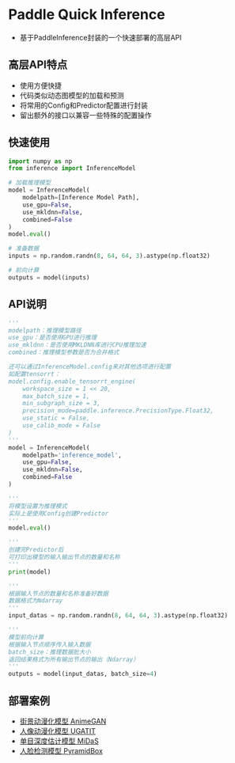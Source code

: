 # Paddle Quick Inference
* 基于PaddleInference封装的一个快速部署的高层API

## 高层API特点
* 使用方便快捷
* 代码类似动态图模型的加载和预测
* 将常用的Config和Predictor配置进行封装
* 留出额外的接口以兼容一些特殊的配置操作

## 快速使用
```python
import numpy as np
from inference import InferenceModel

# 加载推理模型
model = InferenceModel(
    modelpath=[Inference Model Path], 
    use_gpu=False,
    use_mkldnn=False,
    combined=False
)
model.eval()

# 准备数据
inputs = np.random.randn(8, 64, 64, 3).astype(np.float32)

# 前向计算
outputs = model(inputs)
```

## API说明
```python
'''
modelpath：推理模型路径
use_gpu：是否使用GPU进行推理
use_mkldnn：是否使用MKLDNN库进行CPU推理加速
combined：推理模型参数是否为合并格式

还可以通过InferenceModel.config来对其他选项进行配置
如配置tensorrt：
model.config.enable_tensorrt_engine(
    workspace_size = 1 << 20, 
    max_batch_size = 1, 
    min_subgraph_size = 3, 
    precision_mode=paddle.inference.PrecisionType.Float32, 
    use_static = False, 
    use_calib_mode = False
)
'''
model = InferenceModel(
    modelpath='inference_model', 
    use_gpu=False,
    use_mkldnn=False,
    combined=False
)

'''
将模型设置为推理模式
实际上是使用Config创建Predictor
'''
model.eval()

'''
创建完Predictor后
可打印出模型的输入输出节点的数量和名称
'''
print(model)

'''
根据输入节点的数量和名称准备好数据
数据格式为Ndarray
'''
input_datas = np.random.randn(8, 64, 64, 3).astype(np.float32)

'''
模型前向计算
根据输入节点顺序传入输入数据
batch_size：推理数据批大小
返回结果格式为所有输出节点的输出（Ndarray）
'''
outputs = model(input_datas, batch_size=4)
```

## 部署案例
* [街景动漫化模型 AnimeGAN](./examples/AnimeGAN)
* [人像动漫化模型 UGATIT](./examples/UGATIT)
* [单目深度估计模型 MiDaS](./examples/MiDaS)
* [人脸检测模型 PyramidBox](./examples/PyramidBox)
